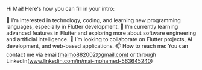 Hi Mai! Here's how you can fill in your intro:

👀 I’m interested in technology, coding, and learning new programming languages, especially in Flutter development.
🌱 I’m currently learning advanced features in Flutter and exploring more about software engineering and artificial intelligence.
💞️ I’m looking to collaborate on Flutter projects, AI development, and web-based applications.
📫 How to reach me: You can contact me via email(maimo882002@gmail.com) or through LinkedIn(www.linkedin.com/in/mai-mohamed-563645240)

